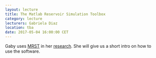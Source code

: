 ```yaml
---
layout: lecture
title: The Matlab Reservoir Simulation Toolbox 
category: lecture
lecturers: Gabriela Diaz
location: tba
date: 2017-05-04 16:00:00 CET
---
```


Gaby uses [MRST] in her [research]. She will give us a short intro on how to use the software.


[MRST]: http://www.sintef.no/projectweb/mrst/
[research]: http://www.ewi.tudelft.nl/fileadmin/Faculteit/EWI/Over_de_faculteit/Afdelingen/Applied_Mathematics/Rapporten/2011/Technical_report_17_01_GD.pdf

